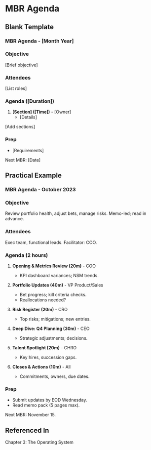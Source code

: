 # MBR Agenda

## Blank Template

### MBR Agenda - [Month Year]

### Objective
[Brief objective]

### Attendees
[List roles]

### Agenda ([Duration])
1. **[Section] ([Time])** - [Owner]  
   - [Details]

[Add sections]

### Prep
- [Requirements]

Next MBR: [Date]

## Practical Example

### MBR Agenda - October 2023

### Objective
Review portfolio health, adjust bets, manage risks. Memo-led; read in advance.

### Attendees
Exec team, functional leads. Facilitator: COO.

### Agenda (2 hours)
1. **Opening & Metrics Review (20m)** - COO  
   - KPI dashboard variances; NSM trends.

2. **Portfolio Updates (40m)** - VP Product/Sales  
   - Bet progress; kill criteria checks.
   - Reallocations needed?

3. **Risk Register (20m)** - CRO  
   - Top risks; mitigations; new entries.

4. **Deep Dive: Q4 Planning (30m)** - CEO  
   - Strategic adjustments; decisions.

5. **Talent Spotlight (20m)** - CHRO  
   - Key hires, succession gaps.

6. **Closes & Actions (10m)** - All  
   - Commitments, owners, due dates.

### Prep
- Submit updates by EOD Wednesday.
- Read memo pack (5 pages max).

Next MBR: November 15.

## Referenced In
Chapter 3: The Operating System
